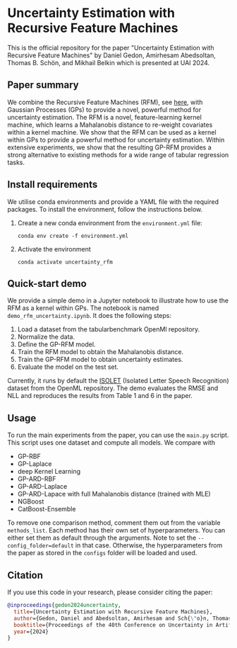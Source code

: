 # Uncertainty Estimation with Recursive Feature Machines

This is the official repository for the paper "Uncertainty Estimation with Recursive Feature Machines" by 
Daniel Gedon, Amirhesam Abedsoltan, Thomas B. Schön, and Mikhail Belkin which is presented at UAI 2024.

## Paper summary

We combine the Recursive Feature Machines (RFM), see [here](https://www.science.org/doi/epdf/10.1126/science.adi5639), with Gaussian Processes (GPs) to provide a novel, powerful method for uncertainty estimation.
The RFM is a novel, feature-learning kernel machine, which learns a Mahalanobis distance to re-weight covariates within a kernel machine.
We show that the RFM can be used as a kernel within GPs to provide a powerful method for uncertainty estimation.
Within extensive experiments, we show that the resulting GP-RFM provides a strong alternative to existing methods for a wide range of tabular regression tasks. 

## Install requirements

We utilise conda environments and provide a YAML file with the required packages. 
To install the environment, follow the instructions below.

1. Create a new conda environment from the `environment.yml` file:
   ```setup
   conda env create -f environment.yml
   ```
   
2. Activate the environment
   ```setup
   conda activate uncertainty_rfm
   ```

## Quick-start demo

We provide a simple demo in a Jupyter notebook to illustrate how to use the RFM as a kernel within GPs.
The notebook is named `demo_rfm_uncertainty.ipynb`. 
It does the following steps:

1. Load a dataset from the tabularbenchmark OpenMl repository.
2. Normalize the data.
3. Define the GP-RFM model.
4. Train the RFM model to obtain the Mahalanobis distance.
5. Train the GP-RFM model to obtain uncertainty estimates.
6. Evaluate the model on the test set.

Currently, it runs by default the [ISOLET](https://www.openml.org/search?type=data&status=active&id=44135) (Isolated Letter Speech Recognition) dataset from the OpenML repository.
The demo evaluates the RMSE and NLL and reproduces the results from Table 1 and 6 in the paper.


## Usage

To run the main experiments from the paper, you can use the `main.py` script.
This script uses one dataset and compute all models. We compare with

- GP-RBF
- GP-Laplace
- deep Kernel Learning
- GP-ARD-RBF
- GP-ARD-Laplace
- GP-ARD-Lapace with full Mahalanobis distance (trained with MLE)
- NGBoost
- CatBoost-Ensemble

To remove one comparison method, comment them out from the variable `methods_list`.
Each method has their own set of hyperparameters. You can either set them as default through the arguments. Note to set the `--config_folder=default` in that case.
Otherwise, the hyperparameters from the paper as stored in the `configs` folder will be loaded and used.




## Citation

If you use this code in your research, please consider citing the paper:
```bibtex
@inproceedings{gedon2024uncertainty,
  title={Uncertainty Estimation with Recursive Feature Machines},
  author={Gedon, Daniel and Abedsoltan, Amirhesam and Sch{\"o}n, Thomas B and Belkin, Mikhail},
  booktitle={Proceedings of the 40th Conference on Uncertainty in Artificial Intelligence},
  year={2024}
}
```
